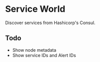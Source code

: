 # Service World

Discover services from Hashicorp's Consul.

## Todo

* Show node metadata
* Show service IDs and Alert IDs

